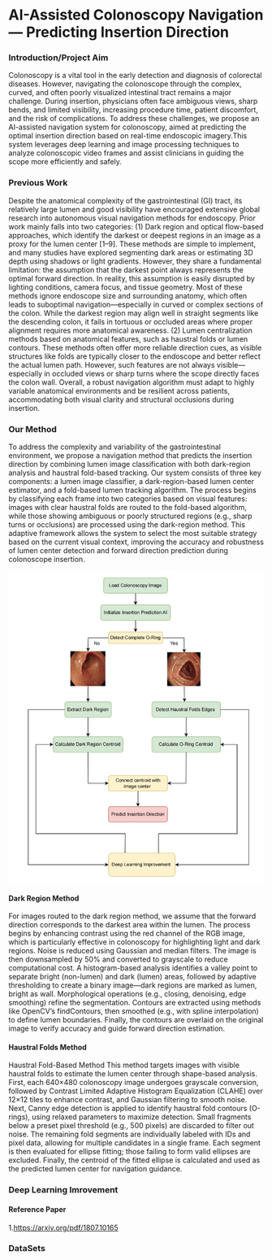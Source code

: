 # AI-Assisted Colonoscopy Navigation — Predicting Insertion Direction
### Introduction/Project Aim


Colonoscopy is a vital tool in the early detection and diagnosis of colorectal diseases. However, navigating the colonoscope through the complex, curved, and often poorly visualized intestinal tract remains a major challenge. During insertion, physicians often face ambiguous views, sharp bends, and limited visibility, increasing procedure time, patient discomfort, and the risk of complications. To address these challenges, we propose an AI-assisted navigation system for colonoscopy, aimed at predicting the optimal insertion direction based on real-time endoscopic imagery.This system leverages deep learning and image processing techniques to analyze colonoscopic video frames and assist clinicians in guiding the scope more efficiently and safely. 

### Previous Work
Despite the anatomical complexity of the gastrointestinal (GI) tract, its relatively large lumen and good visibility have encouraged extensive global research into autonomous visual navigation methods for endoscopy. Prior work mainly falls into two categories:
(1) Dark region and optical flow-based approaches, which identify the darkest or deepest regions in an image as a proxy for the lumen center [1–9].
These methods are simple to implement, and many studies have explored segmenting dark areas or estimating 3D depth using shadows or light gradients. However, they share a fundamental limitation: the assumption that the darkest point always represents the optimal forward direction. In reality, this assumption is easily disrupted by lighting conditions, camera focus, and tissue geometry. Most of these methods ignore endoscope size and surrounding anatomy, which often leads to suboptimal navigation—especially in curved or complex sections of the colon. While the darkest region may align well in straight segments like the descending colon, it fails in tortuous or occluded areas where proper alignment requires more anatomical awareness.
(2) Lumen centralization methods based on anatomical features, such as haustral folds or lumen contours.
These methods often offer more reliable direction cues, as visible structures like folds are typically closer to the endoscope and better reflect the actual lumen path. However, such features are not always visible—especially in occluded views or sharp turns where the scope directly faces the colon wall.
Overall, a robust navigation algorithm must adapt to highly variable anatomical environments and be resilient across patients, accommodating both visual clarity and structural occlusions during insertion.

### Our Method
To address the complexity and variability of the gastrointestinal environment, we propose a navigation method that predicts the insertion direction by combining lumen image classification with both dark-region analysis and haustral fold-based tracking. Our system consists of three key components: a lumen image classifier, a dark-region-based lumen center estimator, and a fold-based lumen tracking algorithm. The process begins by classifying each frame into two categories based on visual features: images with clear haustral folds are routed to the fold-based algorithm, while those showing ambiguous or poorly structured regions (e.g., sharp turns or occlusions) are processed using the dark-region method. This adaptive framework allows the system to select the most suitable strategy based on the current visual context, improving the accuracy and robustness of lumen center detection and forward direction prediction during colonoscope insertion.

![Pipeline Diagram](img/pipeline.jpg)

#### Dark Region Method 
For images routed to the dark region method, we assume that the forward direction corresponds to the darkest area within the lumen. The process begins by enhancing contrast using the red channel of the RGB image, which is particularly effective in colonoscopy for highlighting light and dark regions. Noise is reduced using Gaussian and median filters. The image is then downsampled by 50% and converted to grayscale to reduce computational cost. A histogram-based analysis identifies a valley point to separate bright (non-lumen) and dark (lumen) areas, followed by adaptive thresholding to create a binary image—dark regions are marked as lumen, bright as wall. Morphological operations (e.g., closing, denoising, edge smoothing) refine the segmentation. Contours are extracted using methods like OpenCV’s findContours, then smoothed (e.g., with spline interpolation) to define lumen boundaries. Finally, the contours are overlaid on the original image to verify accuracy and guide forward direction estimation.

#### Haustral Folds Method
Haustral Fold-Based Method
This method targets images with visible haustral folds to estimate the lumen center through shape-based analysis. First, each 640×480 colonoscopy image undergoes grayscale conversion, followed by Contrast Limited Adaptive Histogram Equalization (CLAHE) over 12×12 tiles to enhance contrast, and Gaussian filtering to smooth noise. Next, Canny edge detection is applied to identify haustral fold contours (O-rings), using relaxed parameters to maximize detection. Small fragments below a preset pixel threshold (e.g., 500 pixels) are discarded to filter out noise. The remaining fold segments are individually labeled with IDs and pixel data, allowing for multiple candidates in a single frame. Each segment is then evaluated for ellipse fitting; those failing to form valid ellipses are excluded. Finally, the centroid of the fitted ellipse is calculated and used as the predicted lumen center for navigation guidance.

### Deep Learning Imrovement




#### Reference Paper
1.https://arxiv.org/pdf/1807.10165


### DataSets 
